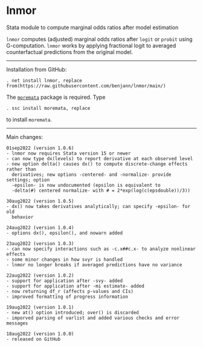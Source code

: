 # lnmor
Stata module to compute marginal odds ratios after model estimation

`lnmor` computes (adjusted) marginal odds ratios after `logit` or `probit`
using G-computation. `lnmor` works by applying fractional logit to averaged
counterfactual predictions from the original model.

---

Installation from GitHub:

    . net install lnmor, replace from(https://raw.githubusercontent.com/benjann/lnmor/main/)

The [`moremata`](https://github.com/benjann/moremata) package is required.
Type

    . ssc install moremata, replace

to install `moremata`.

---

Main changes:

    01sep2022 (version 1.0.6)
    - lnmor now requires Stata version 15 or newer
    - can now type dx(levels) to report derivative at each observed level
    - new option delta() causes dx() to compute discrete-change effects rather than
      derivatives; new options -centered- and -normalize- provide settings; option
      -epsilon- is now undocumented (epsilon is equivalent to
      -delta(#) centered normalize- with # = 2*exp(log(c(epsdouble))/3))

    30aug2022 (version 1.0.5)
    - dx() now takes derivatives analytically; can specify -epsilon- for old
      behavior
    
    24aug2022 (version 1.0.4)
    - options dx(), epsilon(), and nowarn added

    23aug2022 (version 1.0.3)
    - can now specify interactions such as -c.x##c.x- to analyze nonlinear effects
    - some minor changes in how svyr is handled
    - lnmor no longer breaks if averaged predictions have no variance

    22aug2022 (version 1.0.2)
    - support for application after -svy- added
    - support for application after -mi estimate- added
    - now returning df_r (affects p-values and CIs)
    - improved formatting of progress information

    19aug2022 (version 1.0.1)
    - new at() option introduced; over() is discarded
    - imporved parsing of varlist and added various checks and error messages

    18aug2022 (version 1.0.0)
    - released on GitHub
